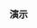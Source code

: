 ### 演示

<ButtonDemo/>

<script>
    import ButtonDemo from './ButtonDemo.vue'
    export default {
        components: {ButtonDemo},
    }
</script>

